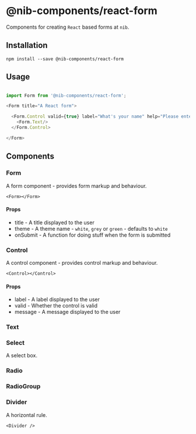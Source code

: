 # @nib-components/react-form

Components for creating `React` based forms at `nib`.

## Installation

    npm install --save @nib-components/react-form

## Usage

```javascript

import Form from '@nib-components/react-form';

<Form title="A React form">

  <Form.Control valid={true} label="What's your name" help="Please enter your first name.">
    <Form.Text/>
  </Form.Control>

</Form>
```

## Components

### Form

A form component - provides form markup and behaviour.

```
<Form></Form>
```

#### Props

- title - A title displayed to the user
- theme - A theme name - `white`, `grey` or `green` - defaults to `white`
- onSubmit - A function for doing stuff when the form is submitted

### Control

A control component - provides control markup and behaviour.

```
<Control></Control>
```

#### Props

- label - A label displayed to the user
- valid - Whether the control is valid
- message - A message displayed to the user

### Text

### Select

A select box.

### Radio

### RadioGroup

### Divider

A horizontal rule.

```
<Divider />
```
